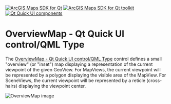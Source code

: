 [![ArcGIS Maps SDK for Qt](https://img.shields.io/badge/ArcGIS%20Maps%20SDK%20for%20Qt-0b5394)](https://developers.arcgis.com/qt/) [![ArcGIS Maps SDK for Qt toolkit](https://img.shields.io/badge/ArcGIS%20Maps%20SDK%20for%20Qt%20toolkit-ea4d13)](https://github.com/Esri/arcgis-maps-sdk-toolkit-qt) [![Qt Quick UI components](https://img.shields.io/badge/Qt%20Qt%20Quick%20UI%20components-ea4d13)](../../toolkitcpp/)

# OverviewMap - Qt Quick UI control/QML Type

The [OverviewMap - Qt Quick UI control/QML Type](https://developers.arcgis.com/qt/toolkit/api-reference/qml-overviewmap.html) control defines a small "overview" (or "inset") map displaying a representation of the current viewpoint of the given GeoView. For MapViews, the current viewpoint will be represented by a polygon displaying the visible area of the MapView. For SceneViews, the current viewpoint will be represented by a reticle (cross-hairs) displaying the viewpoint center.

![OverviewMap image](https://developers.arcgis.com/qt/toolkit/api-reference/images/overviewmap.png)